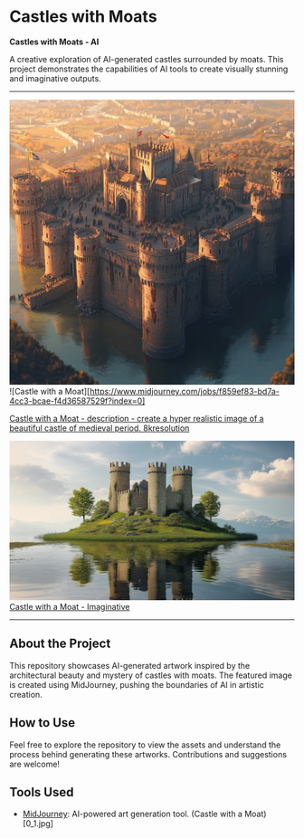 # Castles with Moats
**Castles with Moats - AI**

A creative exploration of AI-generated castles surrounded by moats. This project demonstrates the capabilities of AI tools to create visually stunning and imaginative outputs.

---

![Castle with a Moat](./0_1.jpg)
![Castle with a Moat][https://www.midjourney.com/jobs/f859ef83-bd7a-4cc3-bcae-f4d36587529f?index=0]

[Castle with a Moat - description - create a hyper realistic image of a beautiful castle of medieval period. 8kresolution](https://www.midjourney.com/jobs/813890c1-fba2-4dcd-9252-1227b2658c53?index=0)

![Castle with a Moat](./0-imaginative-castle-with-moat.jpg)
[Castle with a Moat - Imaginative](https://www.midjourney.com/jobs/210ab05f-8d2a-4f29-a2e2-4444aecdb2f8?index=0)

---

## About the Project
This repository showcases AI-generated artwork inspired by the architectural beauty and mystery of castles with moats. The featured image is created using MidJourney, pushing the boundaries of AI in artistic creation.

## How to Use
Feel free to explore the repository to view the assets and understand the process behind generating these artworks. Contributions and suggestions are welcome!

## Tools Used
- [MidJourney](https://www.midjourney.com/): AI-powered art generation tool.
(Castle with a Moat) [0_1.jpg]
